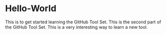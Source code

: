 # Hello-World
This is to get started learning the GitHub Tool Set.
This is the second part of the GitHub Tool Set.  This is a very interesting way to learn a new tool.
